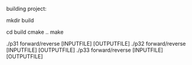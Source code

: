 building project:

mkdir build

cd build
cmake ..
make

./p31 forward/reverse [INPUTFILE] [OUTPUTFILE]
./p32 forward/reverse [INPUTFILE] [OUTPUTFILE]
./p33 forward/reverse [INPUTFILE] [OUTPUTFILE]
